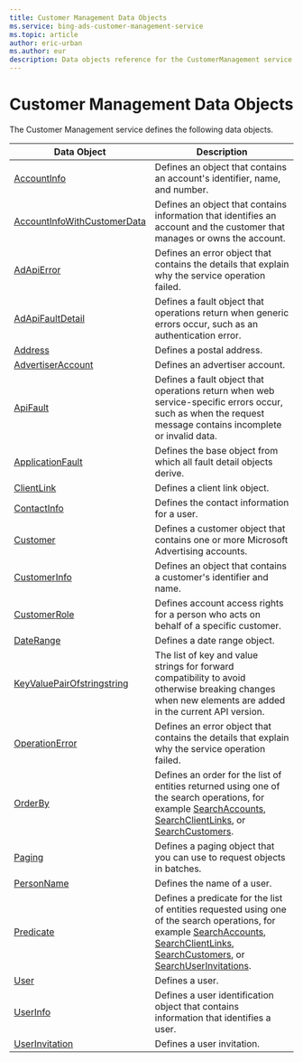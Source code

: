 ```yaml
---
title: Customer Management Data Objects
ms.service: bing-ads-customer-management-service
ms.topic: article
author: eric-urban
ms.author: eur
description: Data objects reference for the CustomerManagement service.
---
```

# Customer Management Data Objects
The Customer Management service defines the following data objects.

|Data Object|Description|
|---|---|
|[AccountInfo](accountinfo.md)|Defines an object that contains an account's identifier, name, and number.|
|[AccountInfoWithCustomerData](accountinfowithcustomerdata.md)|Defines an object that contains information that identifies an account and the customer that manages or owns the account.|
|[AdApiError](adapierror.md)|Defines an error object that contains the details that explain why the service operation failed.|
|[AdApiFaultDetail](adapifaultdetail.md)|Defines a fault object that operations return when generic errors occur, such as an authentication error.|
|[Address](address.md)|Defines a postal address.|
|[AdvertiserAccount](advertiseraccount.md)|Defines an advertiser account.|
|[ApiFault](apifault.md)|Defines a fault object that operations return when web service-specific errors occur, such as when the request message contains incomplete or invalid data.|
|[ApplicationFault](applicationfault.md)|Defines the base object from which all fault detail objects derive.|
|[ClientLink](clientlink.md)|Defines a client link object.|
|[ContactInfo](contactinfo.md)|Defines the contact information for a user.|
|[Customer](customer.md)|Defines a customer object that contains one or more Microsoft Advertising accounts.|
|[CustomerInfo](customerinfo.md)|Defines an object that contains a customer's identifier and name.|
|[CustomerRole](customerrole.md)|Defines account access rights for a person who acts on behalf of a specific customer.|
|[DateRange](daterange.md)|Defines a date range object.|
|[KeyValuePairOfstringstring](keyvaluepairofstringstring.md)|The list of key and value strings for forward compatibility to avoid otherwise breaking changes when new elements are added in the current API version.|
|[OperationError](operationerror.md)|Defines an error object that contains the details that explain why the service operation failed.|
|[OrderBy](orderby.md)|Defines an order for the list of entities returned using one of the search operations, for example [SearchAccounts](searchaccounts.md), [SearchClientLinks](searchclientlinks.md), or [SearchCustomers](searchcustomers.md).|
|[Paging](paging.md)|Defines a paging object that you can use to request objects in batches.|
|[PersonName](personname.md)|Defines the name of a user.|
|[Predicate](predicate.md)|Defines a predicate for the list of entities requested using one of the search operations, for example [SearchAccounts](searchaccounts.md), [SearchClientLinks](searchclientlinks.md), [SearchCustomers](searchcustomers.md), or [SearchUserInvitations](searchuserinvitations.md).|
|[User](user.md)|Defines a user.|
|[UserInfo](userinfo.md)|Defines a user identification object that contains information that identifies a user.|
|[UserInvitation](userinvitation.md)|Defines a user invitation.|
